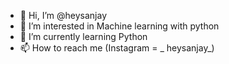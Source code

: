 - 👋 Hi, I’m @heysanjay
- 👀 I’m interested in Machine learning with python
- 🌱 I’m currently learning Python
- 📫 How to reach me (Instagram = _ heysanjay_)

<!---
heysanjay/heysanjay is a ✨ special ✨ repository because its `README.md` (this file) appears on your GitHub profile.
You can click the Preview link to take a look at your changes.
--->
